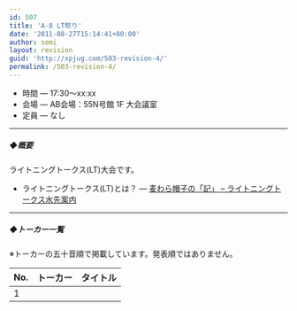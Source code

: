 ```yaml
---
id: 507
title: 'A-8 LT祭り'
date: '2011-08-27T15:14:41+00:00'
author: semi
layout: revision
guid: 'http://xpjug.com/503-revision-4/'
permalink: /503-revision-4/
---
```


- 時間 — 17:30～xx:xx
- 会場 — AB会場：55N号館 1F 大会議室
- 定員 — なし

---

##### ◆概要

ライトニングトークス(LT)大会です。

- ライトニングトークス(LT)とは？ — [麦わら帽子の「記」 – ライトニングトークス水先案内](http://mugiwara.jp/ki2/wifky.pl?p=LTGuide)

---

##### ◆トーカー一覧

※トーカーの五十音順で掲載しています。発表順ではありません。

| No. | トーカー | タイトル |
|---|---|---|
| 1 |  |  | 2 |  |  | 3 |  |  | 4 |  |  | 5 |  |  | 6 |  |  | 7 |  |  | 8 |  |  | 9 |  |  | 10 |  |  | 11 |  |  | 12 |  |  |